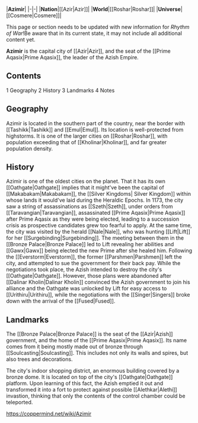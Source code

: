 |**Azimir**|
|-|-|
|**Nation**|[[Azir\|Azir]]|
|**World**|[[Roshar\|Roshar]]|
|**Universe**|[[Cosmere\|Cosmere]]|

This page or section needs to be updated with new information for *Rhythm of War*!Be aware that in its current state, it may not include all additional content yet.

**Azimir** is the capital city of [[Azir\|Azir]], and the seat of the [[Prime Aqasix\|Prime Aqasix]], the leader of the Azish Empire.

## Contents

1 Geography
2 History
3 Landmarks
4 Notes


## Geography
Azimir is located in the southern part of the country, near the border with [[Tashikk\|Tashikk]] and [[Emul\|Emul]]. Its location is well-protected from highstorms. It is one of the larger cities on [[Roshar\|Roshar]], with population exceeding that of [[Kholinar\|Kholinar]], and far greater population density.

## History
Azimir is one of the oldest cities on the planet. That it has its own [[Oathgate\|Oathgate]] implies that it might've been the capital of [[Makabakam\|Makabakam]], the [[Silver Kingdoms\| Silver Kingdom]] within whose lands it would've laid during the Heraldic Epochs.
In 1173, the city saw a string of assassinations as [[Szeth\|Szeth]], under orders from [[Taravangian\|Taravangian]], assassinated [[Prime Aqasix\|Prime Aqasix]] after Prime Aqasix as they were being elected, leading to a succession crisis as prospective candidates grew too fearful to apply. At the same time, the city was visited by the herald [[Nale\|Nale]], who was hunting [[Lift\|Lift]] for her [[Surgebinding\|Surgebinding]]. The meeting between them in the [[Bronze Palace\|Bronze Palace]] led to Lift revealing her abilities and [[Gawx\|Gawx]] being elected the new Prime after she healed him.
Following the [[Everstorm\|Everstorm]], the former [[Parshmen\|Parshmen]] left the city, and attempted to sue the government for their back pay. While the negotiations took place, the Azish intended to destroy the city's [[Oathgate\|Oathgate]]. However, those plans were abandoned after [[Dalinar Kholin\|Dalinar Kholin]] convinced the Azish government to join his alliance and the Oathgate was unlocked by Lift for easy access to [[Urithiru\|Urithiru]], while the negotiations with the [[Singer\|Singers]] broke down with the arrival of the [[Fused\|Fused]].

## Landmarks

The [[Bronze Palace\|Bronze Palace]] is the seat of the [[Azir\|Azish]] government, and the home of the [[Prime Aqasix\|Prime Aqasix]]. Its name comes from it being mostly made out of bronze through [[Soulcasting\|Soulcasting]]. This includes not only its walls and spires, but also trees and decorations.


The city's indoor shopping district, an enormous building covered by a bronze dome. It is located on top of the city's [[Oathgate\|Oathgate]] platform. Upon learning of this fact, the Azish emptied it out and transformed it into a fort to protect against possible [[Alethkar\|Alethi]] invastion, thinking that only the contents of the control chamber could be teleported.



https://coppermind.net/wiki/Azimir